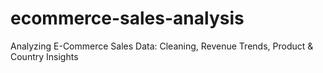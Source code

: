 # ecommerce-sales-analysis
Analyzing E-Commerce Sales Data: Cleaning, Revenue Trends, Product &amp; Country Insights

